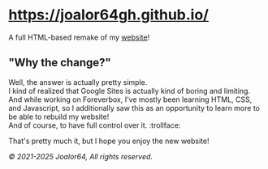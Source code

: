 # https://joalor64gh.github.io/
A full HTML-based remake of my [website](https://sites.google.com/view/joalor64website-new/)! <br>

## "Why the change?"
Well, the answer is actually pretty simple. <br>
I kind of realized that Google Sites is actually kind of boring and limiting. And while working on Foreverbox, I've mostly been learning HTML, CSS, and Javascript, so I additionally saw this as an opportunity to learn more to be able to rebuild my website! <br>
And of course, to have full control over it. :trollface:

That's pretty much it, but I hope you enjoy the new website!

*© 2021-2025 Joalor64, All rights reserved.*
